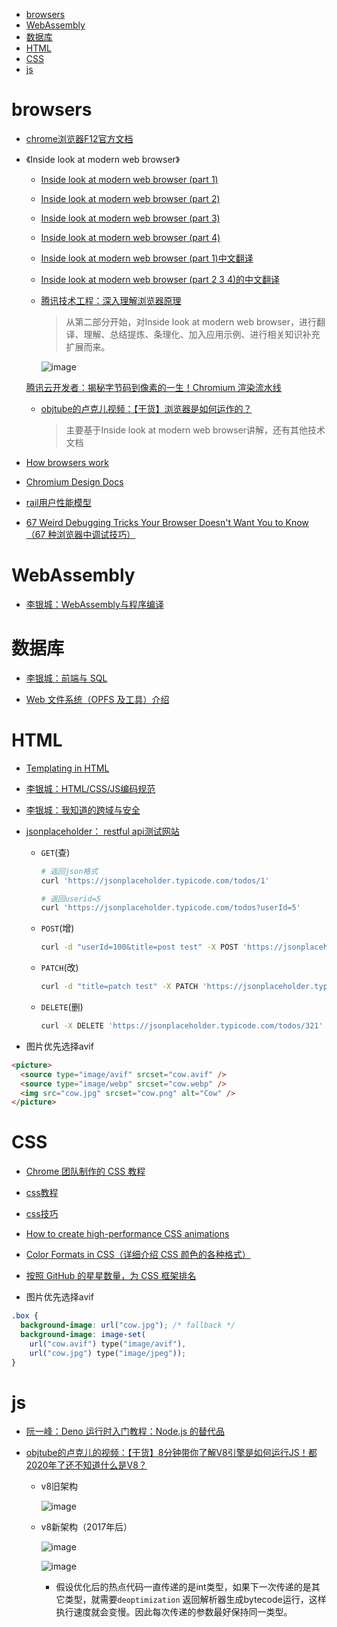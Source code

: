 <!-- vim-markdown-toc GFM -->

* [browsers](#browsers)
* [WebAssembly](#webassembly)
* [数据库](#数据库)
* [HTML](#html)
* [CSS](#css)
* [js](#js)

<!-- vim-markdown-toc -->

# browsers

- [chrome浏览器F12官方文档](https://developer.chrome.com/docs/devtools/network/reference/?utm_source=devtools#timing-explanation)

- 《Inside look at modern web browser》

    - [Inside look at modern web browser (part 1)](https://developer.chrome.com/blog/inside-browser-part1/)
    - [Inside look at modern web browser (part 2)](https://developer.chrome.com/blog/inside-browser-part2/)
    - [Inside look at modern web browser (part 3)](https://developer.chrome.com/blog/inside-browser-part3/)
    - [Inside look at modern web browser (part 4)](https://developer.chrome.com/blog/inside-browser-part4/)

    - [Inside look at modern web browser (part 1)中文翻译](https://zhuanlan.zhihu.com/p/99394757)

    - [Inside look at modern web browser (part 2 3 4)的中文翻译](https://lisongfeng.cn/2019/06/05/understanding-modern-browsers.html)

    - [腾讯技术工程：深入理解浏览器原理](https://cloud.tencent.com/developer/article/1489018)

        > 从第二部分开始，对Inside look at modern web browser，进行翻译、理解、总结提炼、条理化、加入应用示例、进行相关知识补充扩展而来。

        ![image](./Pictures/web/chromium-arch.avif)

    [腾讯云开发者：揭秘字节码到像素的一生！Chromium 渲染流水线](https://cloud.tencent.com/developer/article/2187276)

    - [objtube的卢克儿视频：【干货】浏览器是如何运作的？](https://www.bilibili.com/video/BV1x54y1B7RE)

        > 主要基于Inside look at modern web browser讲解，还有其他技术文档

- [How browsers work](https://web.dev/howbrowserswork/)

- [Chromium Design Docs](https://chromium.googlesource.com/chromium/src/+/main/docs/design/README.md)

- [rail用户性能模型](https://web.dev/rail/)

- [67 Weird Debugging Tricks Your Browser Doesn't Want You to Know（67 种浏览器中调试技巧）](https://alan.norbauer.com/articles/browser-debugging-tricks)

# WebAssembly

- [李银城：WebAssembly与程序编译](https://www.rrfed.com/2017/05/21/webassembly/)

# 数据库

- [李银城：前端与 SQL](https://www.rrfed.com/2017/06/11/sql/)

- [Web 文件系统（OPFS 及工具）介绍](https://hughfenghen.github.io/posts/2024/03/14/web-storage-and-opfs/)

# HTML

- [Templating in HTML](https://kittygiraudel.com/2022/09/30/templating-in-html/)

- [李银城：HTML/CSS/JS编码规范](https://www.rrfed.com/2017/08/20/html-css-js-code-specification/)

- [李银城：我知道的跨域与安全](https://www.rrfed.com/2018/01/20/cross-origin/)

- [jsonplaceholder： restful api测试网站](https://jsonplaceholder.typicode.com/)

    - `GET`(查)

        ```sh
        # 返回json格式
        curl 'https://jsonplaceholder.typicode.com/todos/1'

        # 返回userid=5
        curl 'https://jsonplaceholder.typicode.com/todos?userId=5'
        ```

    - `POST`(增)

        ```sh
        curl -d "userId=100&title=post test" -X POST 'https://jsonplaceholder.typicode.com/todos'
        ```

    - `PATCH`(改)

        ```sh
        curl -d "title=patch test" -X PATCH 'https://jsonplaceholder.typicode.com/todos/123'
        ```

    - `DELETE`(删)

        ```sh
        curl -X DELETE 'https://jsonplaceholder.typicode.com/todos/321'
        ```

- 图片优先选择avif

```html
<picture>
  <source type="image/avif" srcset="cow.avif" />
  <source type="image/webp" srcset="cow.webp" />
  <img src="cow.jpg" srcset="cow.png" alt="Cow" />
</picture>
```

# CSS

- [Chrome 团队制作的 CSS 教程](https://web.dev/learn/css/)

- [css教程](https://www.pengfeixc.com/tutorial/css/introduction)

- [css技巧](https://github.com/AllThingsSmitty/css-protips)

- [How to create high-performance CSS animations](https://web.dev/animations-guide/)

- [Color Formats in CSS（详细介绍 CSS 颜色的各种格式）](https://www.joshwcomeau.com/css/color-formats/)

- [按照 GitHub 的星星数量，为 CSS 框架排名](https://www.libhunt.com/css)

- 图片优先选择avif
```css
.box {
  background-image: url("cow.jpg"); /* fallback */
  background-image: image-set(
    url("cow.avif") type("image/avif"),
    url("cow.jpg") type("image/jpeg"));
}
```

# js

- [阮一峰：Deno 运行时入门教程：Node.js 的替代品](https://www.ruanyifeng.com/blog/2021/01/deno-intro.html)

- [objtube的卢克儿的视频：【干货】8分钟带你了解V8引擎是如何运行JS！都2020年了还不知道什么是V8？](https://www.bilibili.com/video/BV1zV411z7RX)

    - v8旧架构

        ![image](./Pictures/web/v8-old.avif)

    - v8新架构（2017年后）

        ![image](./Pictures/web/v8-new.avif)

        ![image](./Pictures/web/v8-new1.avif)

        - 假设优化后的热点代码一直传递的是int类型，如果下一次传递的是其它类型，就需要`deoptimization` 返回解析器生成bytecode运行，这样执行速度就会变慢。因此每次传递的参数最好保持同一类型。
